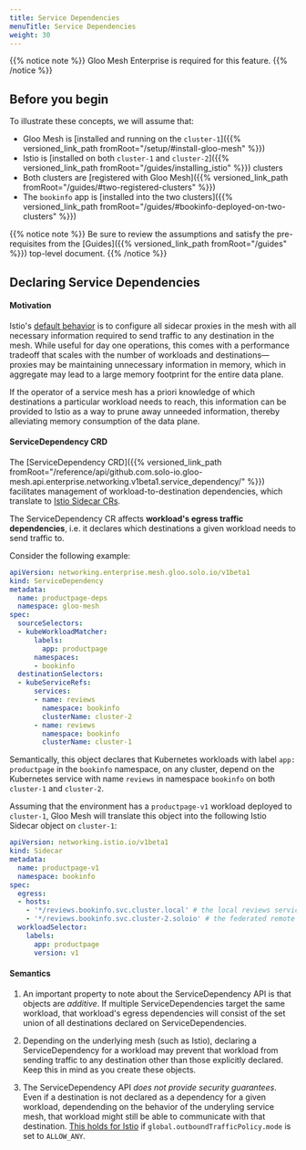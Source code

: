```yaml
---
title: Service Dependencies
menuTitle: Service Dependencies
weight: 30
---
```


{{% notice note %}} Gloo Mesh Enterprise is required for this feature. {{% /notice %}}

## Before you begin
To illustrate these concepts, we will assume that:

* Gloo Mesh is [installed and running on the `cluster-1`]({{% versioned_link_path fromRoot="/setup/#install-gloo-mesh" %}})
* Istio is [installed on both `cluster-1` and `cluster-2`]({{% versioned_link_path fromRoot="/guides/installing_istio" %}}) clusters
* Both clusters are [registered with Gloo Mesh]({{% versioned_link_path fromRoot="/guides/#two-registered-clusters" %}})
* The `bookinfo` app is [installed into the two clusters]({{% versioned_link_path fromRoot="/guides/#bookinfo-deployed-on-two-clusters" %}})


{{% notice note %}}
Be sure to review the assumptions and satisfy the pre-requisites from the [Guides]({{% versioned_link_path fromRoot="/guides" %}}) top-level document.
{{% /notice %}}

## Declaring Service Dependencies

#### Motivation

Istio's [default behavior](https://istio.io/latest/docs/reference/config/networking/sidecar/)
is to configure all sidecar proxies in the mesh with all
necessary information required to send traffic to any destination in the mesh. While useful
for day one operations, this comes with a performance tradeoff that scales with the number of workloads and destinations—
proxies may be maintaining unnecessary information in memory, which in aggregate may lead
to a large memory footprint for the entire data plane.

If the operator of a service mesh has a priori knowledge of which destinations a particular workload
needs to reach, this information can be provided to Istio as a way to prune away unneeded information,
thereby alleviating memory consumption of the data plane.

#### ServiceDependency CRD

The [ServiceDependency CRD]({{% versioned_link_path fromRoot="/reference/api/github.com.solo-io.gloo-mesh.api.enterprise.networking.v1beta1.service_dependency/" %}}) facilitates management of workload-to-destination dependencies, which translate to
[Istio Sidecar CRs](https://istio.io/latest/docs/reference/config/networking/sidecar/).

The ServiceDependency CR affects **workload's egress traffic dependencies**, i.e. it declares which destinations
a given workload needs to send traffic to.

Consider the following example:

```yaml
apiVersion: networking.enterprise.mesh.gloo.solo.io/v1beta1
kind: ServiceDependency
metadata:
  name: productpage-deps
  namespace: gloo-mesh
spec:
  sourceSelectors:
  - kubeWorkloadMatcher:
      labels:
        app: productpage
      namespaces:
      - bookinfo
  destinationSelectors:
  - kubeServiceRefs:
      services:
      - name: reviews
        namespace: bookinfo
        clusterName: cluster-2
      - name: reviews
        namespace: bookinfo
        clusterName: cluster-1
```

Semantically, this object declares that Kubernetes workloads with label `app: productpage` in the `bookinfo` namespace, on any cluster,
depend on the Kubernetes service with name `reviews` in namespace `bookinfo` on both `cluster-1` and `cluster-2`.

Assuming that the environment has a `productpage-v1` workload deployed to `cluster-1`,
Gloo Mesh will translate this object into the following Istio Sidecar object on `cluster-1`:

```yaml
apiVersion: networking.istio.io/v1beta1
kind: Sidecar
metadata:
  name: productpage-v1
  namespace: bookinfo
spec:
  egress:
  - hosts:
    - '*/reviews.bookinfo.svc.cluster.local' # the local reviews service
    - '*/reviews.bookinfo.svc.cluster-2.soloio' # the federated remote reviews service
  workloadSelector:
    labels:
      app: productpage
      version: v1
```

#### Semantics

1. An important property to note about the ServiceDependency API is that objects are *additive*. 
   If multiple ServiceDependencies target the same workload, that workload's egress dependencies will 
   consist of the set union of all destinations declared on ServiceDependencies.

2. Depending on the underlying mesh (such as Istio), declaring a ServiceDependency for a 
   workload may prevent that workload from sending traffic to any destination other than those 
   explicitly declared. Keep this in mind as you create these objects.
   
3. The ServiceDependency API *does not provide security guarantees*. Even if a destination
   is not declared as a dependency for a given workload, dependending on the behavior of the underyling service mesh,
   that workload might still be able to communicate with that destination.
   [This holds for Istio](https://istio.io/latest/blog/2019/monitoring-external-service-traffic/#what-are-blackhole-and-passthrough-clusters)
   if `global.outboundTrafficPolicy.mode` is set to `ALLOW_ANY`.
